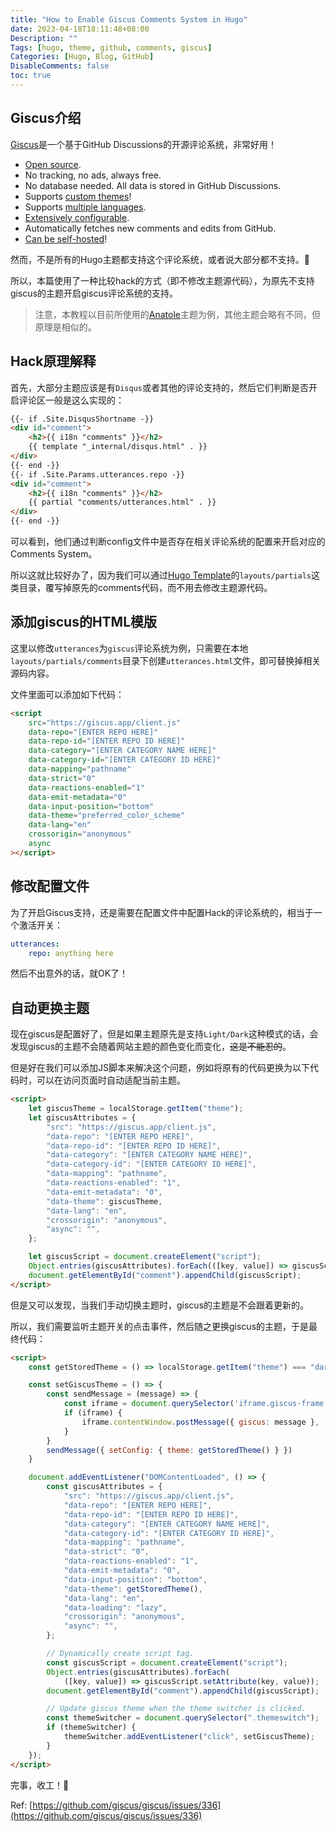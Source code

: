 ```yaml
---
title: "How to Enable Giscus Comments System in Hugo"
date: 2023-04-18T18:11:48+08:00
Description: ""
Tags: [hugo, theme, github, comments, giscus]
Categories: [Hugo, Blog, GitHub]
DisableComments: false
toc: true
---
```


## Giscus介绍

[Giscus](https://giscus.app/)是一个基于GitHub Discussions的开源评论系统，非常好用！

- [Open source](https://github.com/giscus/giscus).
- No tracking, no ads, always free.
- No database needed. All data is stored in GitHub Discussions.
- Supports [custom themes](https://github.com/giscus/giscus/blob/main/ADVANCED-USAGE.md#data-theme)!
- Supports [multiple languages](https://github.com/giscus/giscus/blob/main/CONTRIBUTING.md#adding-localizations).
- [Extensively configurable](https://github.com/giscus/giscus/blob/main/ADVANCED-USAGE.md).
- Automatically fetches new comments and edits from GitHub.
- [Can be self-hosted](https://github.com/giscus/giscus/blob/main/SELF-HOSTING.md)!

然而，不是所有的Hugo主题都支持这个评论系统，或者说大部分都不支持。🫠

所以，本篇使用了一种比较hack的方式（即不修改主题源代码），为原先不支持giscus的主题开启giscus评论系统的支持。

> 注意，本教程以目前所使用的[Anatole](https://github.com/lxndrblz/anatole)主题为例，其他主题会略有不同，但原理是相似的。

## Hack原理解释

首先，大部分主题应该是有`Disqus`或者其他的评论支持的，然后它们判断是否开启评论区一般是这么实现的：

```html
{{- if .Site.DisqusShortname -}}
<div id="comment">
    <h2>{{ i18n "comments" }}</h2>
    {{ template "_internal/disqus.html" . }}
</div>
{{- end -}}
{{- if .Site.Params.utterances.repo -}}
<div id="comment">
    <h2>{{ i18n "comments" }}</h2>
    {{ partial "comments/utterances.html" . }}
</div>
{{- end -}}
```

可以看到，他们通过判断config文件中是否存在相关评论系统的配置来开启对应的Comments System。

所以这就比较好办了，因为我们可以通过[Hugo Template](https://gohugo.io/templates/base/)的`layouts/partials`这类目录，覆写掉原先的comments代码，而不用去修改主题源代码。

## 添加giscus的HTML模版

这里以修改`utterances`为`giscus`评论系统为例，只需要在本地`layouts/partials/comments`目录下创建`utterances.html`文件，即可替换掉相关源码内容。

文件里面可以添加如下代码：

```html
<script 
    src="https://giscus.app/client.js"
    data-repo="[ENTER REPO HERE]"
    data-repo-id="[ENTER REPO ID HERE]"
    data-category="[ENTER CATEGORY NAME HERE]"
    data-category-id="[ENTER CATEGORY ID HERE]"
    data-mapping="pathname"
    data-strict="0"
    data-reactions-enabled="1"
    data-emit-metadata="0"
    data-input-position="bottom"
    data-theme="preferred_color_scheme"
    data-lang="en"
    crossorigin="anonymous"
    async
></script>
```

## 修改配置文件

为了开启Giscus支持，还是需要在配置文件中配置Hack的评论系统的，相当于一个激活开关：

```yaml
utterances:
    repo: anything here
```

然后不出意外的话，就OK了！

## 自动更换主题

现在giscus是配置好了，但是如果主题原先是支持`Light/Dark`这种模式的话，会发现giscus的主题不会随着网站主题的颜色变化而变化，~~这是不能忍的~~。

但是好在我们可以添加JS脚本来解决这个问题，例如将原有的代码更换为以下代码时，可以在访问页面时自动适配当前主题。

```html
<script>
    let giscusTheme = localStorage.getItem("theme");
    let giscusAttributes = {
        "src": "https://giscus.app/client.js",
        "data-repo": "[ENTER REPO HERE]",
        "data-repo-id": "[ENTER REPO ID HERE]",
        "data-category": "[ENTER CATEGORY NAME HERE]",
        "data-category-id": "[ENTER CATEGORY ID HERE]",
        "data-mapping": "pathname",
        "data-reactions-enabled": "1",
        "data-emit-metadata": "0",
        "data-theme": giscusTheme,
        "data-lang": "en",
        "crossorigin": "anonymous",
        "async": "",
    };

    let giscusScript = document.createElement("script");
    Object.entries(giscusAttributes).forEach(([key, value]) => giscusScript.setAttribute(key, value));
    document.getElementById("comment").appendChild(giscusScript);
</script>
```

但是又可以发现，当我们手动切换主题时，giscus的主题是不会跟着更新的。

所以，我们需要监听主题开关的点击事件，然后随之更换giscus的主题，于是最终代码：

```html
<script>
    const getStoredTheme = () => localStorage.getItem("theme") === "dark" ? "dark" : "light";

    const setGiscusTheme = () => {
        const sendMessage = (message) => {
            const iframe = document.querySelector('iframe.giscus-frame');
            if (iframe) {
                iframe.contentWindow.postMessage({ giscus: message }, 'https://giscus.app');
            }
        }
        sendMessage({ setConfig: { theme: getStoredTheme() } })
    }

    document.addEventListener("DOMContentLoaded", () => {
        const giscusAttributes = {
            "src": "https://giscus.app/client.js",
            "data-repo": "[ENTER REPO HERE]",
            "data-repo-id": "[ENTER REPO ID HERE]",
            "data-category": "[ENTER CATEGORY NAME HERE]",
            "data-category-id": "[ENTER CATEGORY ID HERE]",
            "data-mapping": "pathname",
            "data-strict": "0",
            "data-reactions-enabled": "1",
            "data-emit-metadata": "0",
            "data-input-position": "bottom",
            "data-theme": getStoredTheme(),
            "data-lang": "en",
            "data-loading": "lazy",
            "crossorigin": "anonymous",
            "async": "",
        };

        // Dynamically create script tag.
        const giscusScript = document.createElement("script");
        Object.entries(giscusAttributes).forEach(
            ([key, value]) => giscusScript.setAttribute(key, value));
        document.getElementById("comment").appendChild(giscusScript);

        // Update giscus theme when the theme switcher is clicked.
        const themeSwitcher = document.querySelector(".themeswitch");
        if (themeSwitcher) {
            themeSwitcher.addEventListener("click", setGiscusTheme);
        }
    });
</script>
```

完事，收工！🎉

Ref: [https://github.com/giscus/giscus/issues/336](https://github.com/giscus/giscus/issues/336)
